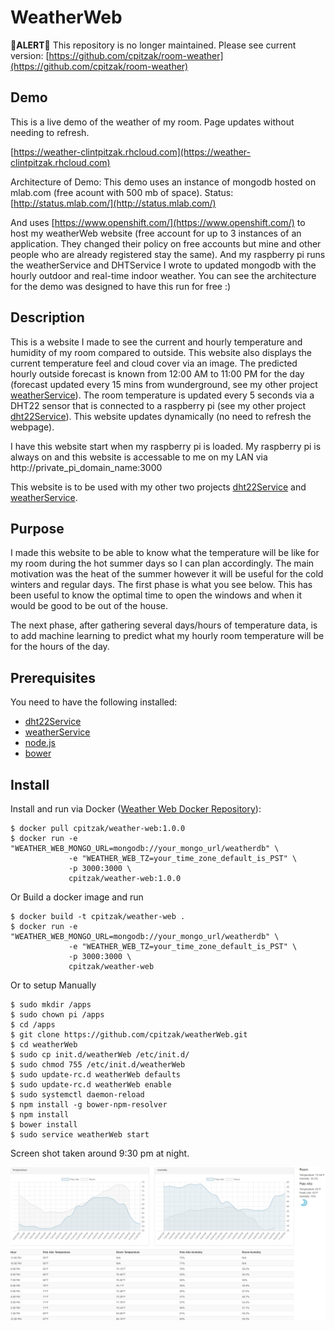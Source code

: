 # WeatherWeb

:red_circle:**ALERT**:red_circle: This repository is no longer maintained. Please see current version: [https://github.com/cpitzak/room-weather](https://github.com/cpitzak/room-weather)

## Demo

This is a live demo of the weather of my room. Page updates without needing to refresh.

[https://weather-clintpitzak.rhcloud.com](https://weather-clintpitzak.rhcloud.com)

Architecture of Demo: This demo uses an instance of mongodb hosted on mlab.com (free acount with 500 mb of space). Status: [http://status.mlab.com/](http://status.mlab.com/)

And uses [https://www.openshift.com/](https://www.openshift.com/) to host my weatherWeb website (free account for up to 3 instances of an application. They changed their policy on free accounts but mine and other people who are already registered stay the same). And my raspberry pi runs the weatherService and DHTService I wrote to updated mongodb with the hourly outdoor and real-time indoor weather. You can see the architecture for the demo was designed to have this run for free :)

## Description

This is a website I made to see the current and hourly temperature and humidity of my room compared to outside. This website also displays the current temperature feel and cloud cover via an image. The predicted hourly outside forecast is known from 12:00 AM to 11:00 PM for the day (forecast updated every 15 mins from wunderground, see my other project [weatherService](https://github.com/cpitzak/weatherService)). The room temperature is updated every 5 seconds via a DHT22 sensor that is connected to a raspberry pi (see my other project [dht22Service](https://github.com/cpitzak/dht22Service)). This website updates dynamically (no need to refresh the webpage).

I have this website start when my raspberry pi is loaded. My raspberry pi is always on and this website is accessable to me on my LAN via http://private_pi_domain_name:3000

This website is to be used with my other two projects [dht22Service](https://github.com/cpitzak/dht22Service) and [weatherService](https://github.com/cpitzak/weatherService).


## Purpose

I made this website to be able to know what the temperature will be like for my room during the hot summer days so I can plan accordingly. The main motivation was the heat of the summer however it will be useful for the cold winters and regular days. The first phase is what you see below. This has been useful to know the optimal time to open the windows and when it would be good to be out of the house.

The next phase, after gathering several days/hours of temperature data, is to add machine learning to predict what my hourly room temperature will be for the hours of the day.


## Prerequisites
You need to have the following installed:

- [dht22Service](https://github.com/cpitzak/dht22Service)
- [weatherService](https://github.com/cpitzak/weatherService)
- [node.js](https://nodejs.org/en/)
- [bower](https://bower.io/)


## Install

Install and run via Docker ([Weather Web Docker Repository](https://hub.docker.com/r/cpitzak/weather-web/)):
```
$ docker pull cpitzak/weather-web:1.0.0
$ docker run -e "WEATHER_WEB_MONGO_URL=mongodb://your_mongo_url/weatherdb" \
             -e "WEATHER_WEB_TZ=your_time_zone_default_is_PST" \
             -p 3000:3000 \
             cpitzak/weather-web:1.0.0
```

Or Build a docker image and run
```
$ docker build -t cpitzak/weather-web .
$ docker run -e "WEATHER_WEB_MONGO_URL=mongodb://your_mongo_url/weatherdb" \
             -e "WEATHER_WEB_TZ=your_time_zone_default_is_PST" \
             -p 3000:3000 \
             cpitzak/weather-web
```

Or to setup Manually
```
$ sudo mkdir /apps
$ sudo chown pi /apps
$ cd /apps
$ git clone https://github.com/cpitzak/weatherWeb.git
$ cd weatherWeb
$ sudo cp init.d/weatherWeb /etc/init.d/
$ sudo chmod 755 /etc/init.d/weatherWeb
$ sudo update-rc.d weatherWeb defaults
$ sudo update-rc.d weatherWeb enable
$ sudo systemctl daemon-reload
$ npm install -g bower-npm-resolver
$ npm install
$ bower install
$ sudo service weatherWeb start
```
Screen shot taken around 9:30 pm at night.

![Weather Web](/screenshots/night.png?raw=true "Screen shot of WeatherWeb around 9:30 pm")
